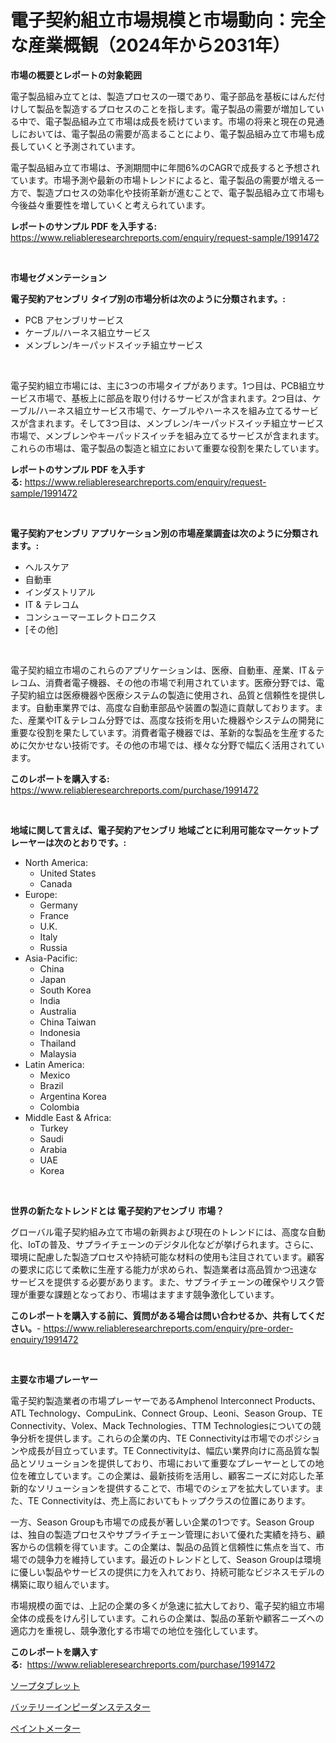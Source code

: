 <p><h1>電子契約組立市場規模と市場動向：完全な産業概観（2024年から2031年）</h1></p><p><strong>市場の概要とレポートの対象範囲</strong></p>
<p><p>電子製品組み立てとは、製造プロセスの一環であり、電子部品を基板にはんだ付けして製品を製造するプロセスのことを指します。電子製品の需要が増加している中で、電子製品組み立て市場は成長を続けています。市場の将来と現在の見通しにおいては、電子製品の需要が高まることにより、電子製品組み立て市場も成長していくと予測されています。</p><p>電子製品組み立て市場は、予測期間中に年間6%のCAGRで成長すると予想されています。市場予測や最新の市場トレンドによると、電子製品の需要が増える一方で、製造プロセスの効率化や技術革新が進むことで、電子製品組み立て市場も今後益々重要性を増していくと考えられています。</p></p>
<p><strong>レポートのサンプル PDF を入手する:</strong> <a href="https://www.reliableresearchreports.com/enquiry/request-sample/1991472">https://www.reliableresearchreports.com/enquiry/request-sample/1991472</a></p>
<p>&nbsp;</p>
<p><strong>市場セグメンテーション</strong></p>
<p><strong>電子契約アセンブリ タイプ別の市場分析は次のように分類されます。:</strong></p>
<p><ul><li>PCB アセンブリサービス</li><li>ケーブル/ハーネス組立サービス</li><li>メンブレン/キーパッドスイッチ組立サービス</li></ul></p>
<p>&nbsp;</p>
<p><p>電子契約組立市場には、主に3つの市場タイプがあります。1つ目は、PCB組立サービス市場で、基板上に部品を取り付けるサービスが含まれます。2つ目は、ケーブル/ハーネス組立サービス市場で、ケーブルやハーネスを組み立てるサービスが含まれます。そして3つ目は、メンブレン/キーパッドスイッチ組立サービス市場で、メンブレンやキーパッドスイッチを組み立てるサービスが含まれます。これらの市場は、電子製品の製造と組立において重要な役割を果たしています。</p></p>
<p><strong>レポートのサンプル PDF を入手する:</strong>&nbsp;<a href="https://www.reliableresearchreports.com/enquiry/request-sample/1991472">https://www.reliableresearchreports.com/enquiry/request-sample/1991472</a></p>
<p>&nbsp;</p>
<p><strong> 電子契約アセンブリ アプリケーション別の市場産業調査は次のように分類されます。:</strong></p>
<p><ul><li>ヘルスケア</li><li>自動車</li><li>インダストリアル</li><li>IT & テレコム</li><li>コンシューマーエレクトロニクス</li><li>[その他]</li></ul></p>
<p>&nbsp;</p>
<p><p>電子契約組立市場のこれらのアプリケーションは、医療、自動車、産業、IT＆テレコム、消費者電子機器、その他の市場で利用されています。医療分野では、電子契約組立は医療機器や医療システムの製造に使用され、品質と信頼性を提供します。自動車業界では、高度な自動車部品や装置の製造に貢献しております。また、産業やIT＆テレコム分野では、高度な技術を用いた機器やシステムの開発に重要な役割を果たしています。消費者電子機器では、革新的な製品を生産するために欠かせない技術です。その他の市場では、様々な分野で幅広く活用されています。</p></p>
<p><strong>このレポートを購入する:</strong>&nbsp; <a href="https://www.reliableresearchreports.com/purchase/1991472">https://www.reliableresearchreports.com/purchase/1991472</a></p>
<p>&nbsp;</p>
<p><strong>地域に関して言えば、電子契約アセンブリ 地域ごとに利用可能なマーケットプレーヤーは次のとおりです。:</strong></p>
<p><ul>
    <li>
        North America:
        <ul>
            <li>United States</li>
            <li>Canada</li>
        </ul>
    </li>
    <li>
        Europe:
        <ul>
            <li>Germany</li>
            <li>France</li>
            <li>U.K.</li>
            <li>Italy</li>
            <li>Russia</li>
        </ul>
    </li>
    <li>
        Asia-Pacific:
        <ul>
            <li>China</li>
            <li>Japan</li>
            <li>South Korea</li>
            <li>India</li>
            <li>Australia</li>
            <li>China Taiwan</li>
            <li>Indonesia</li>
            <li>Thailand</li>
            <li>Malaysia</li>
        </ul>
    </li>
    <li>
        Latin America:
        <ul>
            <li>Mexico</li>
            <li>Brazil</li>
            <li>Argentina Korea</li>
            <li>Colombia</li>
        </ul>
    </li>
    <li>
        Middle East & Africa:
        <ul>
            <li>Turkey</li>
            <li>Saudi</li>
            <li>Arabia</li>
            <li>UAE</li>
            <li>Korea</li>
        </ul>
    </li>
    </ul></p>
<p>&nbsp;</p>
<p><strong>世界の新たなトレンドとは 電子契約アセンブリ 市場？</strong></p>
<p><p>グローバル電子契約組み立て市場の新興および現在のトレンドには、高度な自動化、IoTの普及、サプライチェーンのデジタル化などが挙げられます。さらに、環境に配慮した製造プロセスや持続可能な材料の使用も注目されています。顧客の要求に応じて柔軟に生産する能力が求められ、製造業者は高品質かつ迅速なサービスを提供する必要があります。また、サプライチェーンの確保やリスク管理が重要な課題となっており、市場はますます競争激化しています。</p></p>
<p><strong>このレポートを購入する前に、質問がある場合は問い合わせるか、共有してください。</strong>- <a href="https://www.reliableresearchreports.com/enquiry/pre-order-enquiry/1991472">https://www.reliableresearchreports.com/enquiry/pre-order-enquiry/1991472</a></p>
<p>&nbsp;</p>
<p><strong>主要な市場プレーヤー</strong></p>
<p><p>電子契約製造業者の市場プレーヤーであるAmphenol Interconnect Products、ATL Technology、CompuLink、Connect Group、Leoni、Season Group、TE Connectivity、Volex、Mack Technologies、TTM Technologiesについての競争分析を提供します。これらの企業の内、TE Connectivityは市場でのポジションや成長が目立っています。TE Connectivityは、幅広い業界向けに高品質な製品とソリューションを提供しており、市場において重要なプレーヤーとしての地位を確立しています。この企業は、最新技術を活用し、顧客ニーズに対応した革新的なソリューションを提供することで、市場でのシェアを拡大しています。また、TE Connectivityは、売上高においてもトップクラスの位置にあります。</p><p>一方、Season Groupも市場での成長が著しい企業の1つです。Season Groupは、独自の製造プロセスやサプライチェーン管理において優れた実績を持ち、顧客からの信頼を得ています。この企業は、製品の品質と信頼性に焦点を当て、市場での競争力を維持しています。最近のトレンドとして、Season Groupは環境に優しい製品やサービスの提供に力を入れており、持続可能なビジネスモデルの構築に取り組んでいます。</p><p>市場規模の面では、上記の企業の多くが急速に拡大しており、電子契約組立市場全体の成長をけん引しています。これらの企業は、製品の革新や顧客ニーズへの適応力を重視し、競争激化する市場での地位を強化しています。</p></p>
<p><strong>このレポートを購入する:</strong>&nbsp;&nbsp;<a href="https://www.reliableresearchreports.com/purchase/1991472">https://www.reliableresearchreports.com/purchase/1991472</a></p>
<p><p><a href="https://medium.com/@michaelerde565/%E7%9F%B3%E9%B9%B8%E3%82%BF%E3%83%96%E3%83%AC%E3%83%83%E3%83%88%E5%B8%82%E5%A0%B4%E8%A6%8F%E6%A8%A1%E3%81%8C%E4%B8%96%E7%95%8C%E7%94%A3%E6%A5%AD%E3%81%AB%E3%81%8A%E3%81%91%E3%82%8B%E6%9C%80%E9%81%A9%E3%81%AA%E3%83%9E%E3%83%BC%E3%82%B1%E3%83%86%E3%82%A3%E3%83%B3%E3%82%B0%E3%83%81%E3%83%A3%E3%83%8D%E3%83%AB%E3%82%92%E7%A4%BA%E3%81%99-a6cc17305d09">ソープタブレット</a></p><p><a href="https://medium.com/@isabeleterson7845/%E3%83%90%E3%83%83%E3%83%86%E3%83%AA%E3%83%BC%E3%82%A4%E3%83%B3%E3%83%94%E3%83%BC%E3%83%80%E3%83%B3%E3%82%B9%E3%83%86%E3%82%B9%E3%82%BF%E3%83%BC%E3%81%AE%E5%B8%82%E5%A0%B4%E8%AA%BF%E6%9F%BB%E3%83%AC%E3%83%9D%E3%83%BC%E3%83%88-%E3%81%9D%E3%81%AE%E6%AD%B4%E5%8F%B2%E3%81%A82031%E5%B9%B4%E3%81%BE%E3%81%A7%E3%81%AE%E4%BA%88%E6%B8%AC-e7201457195a">バッテリーインピーダンステスター</a></p><p><a href="https://medium.com/@chrispcreem58/%E5%A1%97%E6%96%99%E3%83%A1%E3%83%BC%E3%82%BF%E3%83%BC%E5%B8%82%E5%A0%B4%E5%88%86%E6%9E%90-%E3%81%9D%E3%81%AEcagr-%E5%B8%82%E5%A0%B4%E3%82%BB%E3%82%B0%E3%83%A1%E3%83%B3%E3%83%86%E3%83%BC%E3%82%B7%E3%83%A7%E3%83%B3-%E3%81%8A%E3%82%88%E3%81%B3%E3%82%B0%E3%83%AD%E3%83%BC%E3%83%90%E3%83%AB%E7%94%A3%E6%A5%AD%E6%A6%82%E8%A6%81-e4f548cdb52c">ペイントメーター</a></p></p>